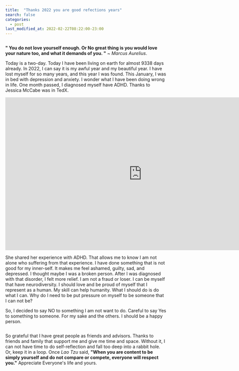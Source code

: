 ```yaml
---
title:  "Thanks 2022 you are good refections years"
search: false
categories: 
  - post
last_modified_at: 2022-02-22T08:22:00-23:00
---
```


<img src="{{ site.url }}{{ site.baseurl }}/assets/images/image-2022-reflections.jpg" alt="">
<br>

**" You do not love yourself enough. Or No great thing is you would love your nature too, and what it demands of you. "**
~ *Marcus Aurelius*.

Today is a two-day. Today I have been living on earth for almost 9338 days already. In 2022, I can say it is my awful year and my beautiful year. I have lost myself for so many years, and this year I was found. This January, I was in bed with depression and anxiety. 
I wonder what I have been doing wrong in life. One month passed, I diagnosed myself have ADHD. Thanks to Jessica McCabe was in TedX.

<iframe width="853" height="480" src="https://www.youtube.com/embed/JiwZQNYlGQI" title="YouTube video player" frameborder="0" allow="accelerometer; autoplay; clipboard-write; encrypted-media; gyroscope; picture-in-picture" allowfullscreen></iframe>
<br> 


 She shared her experience with ADHD. That allows me to know I am not alone who suffering from that experience. I have done something that is not good for my inner-self. It makes me feel ashamed, guilty, sad, and depressed. I thought maybe I was a broken person. After I was diagnosed with that disorder, I felt more relief. I am not a fraud or loser. I can be myself that have neurodiversity. I should love and be proud of myself that I represent as a human. My skill can help humanity. What I should do is do what I can. Why do I need to be put pressure on myself to be someone that I can not be?


So, I decided to say NO to something I am not want to do.
Careful to say Yes to something to someone. For my sake and the others. I should be a happy person. 

<img src="{{ site.url }}{{ site.baseurl }}/assets/images/say-no.png" alt="">
<br>

So grateful that I have great people as friends and advisors. Thanks to friends and family that support me and give me time and space. Without it, I can not have time to do self-reflection and fall too deep into a rabbit hole. Or, keep it in a loop. Once *Lao Tzu* said, **"When you are content to be simply yourself and do not compare or compete, everyone will respect you."** Appreciate Everyone's life and yours. 